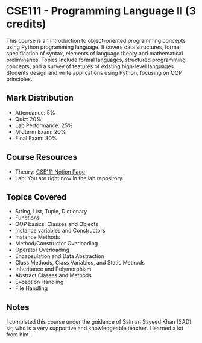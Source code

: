 # CSE111 - Programming Language II (3 credits)

This course is an introduction to object-oriented programming concepts using Python programming language. It covers data structures, formal specification of syntax, elements of language theory and mathematical preliminaries. Topics include formal languages, structured programming concepts, and a survey of features of existing high-level languages. Students design and write applications using Python, focusing on OOP principles.

## Mark Distribution
- Attendance: 5%
- Quiz: 20%
- Lab Performance: 25%
- Midterm Exam: 20%
- Final Exam: 30%

## Course Resources
- Theory: [CSE111 Notion Page](https://www.notion.so/CSE111-0a7d1d5b820a46308d499f83761f0c37?t=new)
- Lab: You are right now in the lab repository.

## Topics Covered
- String, List, Tuple, Dictionary
- Functions
- OOP basics: Classes and Objects
- Instance variables and Constructors
- Instance Methods
- Method/Constructor Overloading
- Operator Overloading
- Encapsulation and Data Abstraction
- Class Methods, Class Variables, and Static Methods
- Inheritance and Polymorphism
- Abstract Classes and Methods
- Exception Handling
- File Handling

## Notes
I completed this course under the guidance of Salman Sayeed Khan (SAD) sir, who is a very supportive and knowledgeable teacher. I learned a lot from him.